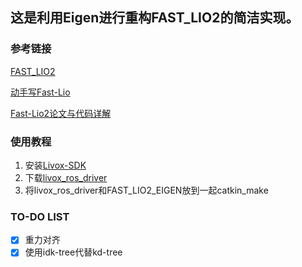 ## 这是利用Eigen进行重构FAST_LIO2的简洁实现。

### 参考链接

[FAST_LIO2](https://github.com/hku-mars/FAST_LIO) 

[动手写Fast-Lio](https://zhuanlan.zhihu.com/p/635702243)

[Fast-Lio2论文与代码详解](https://icv.51cto.com/posts/2160)
### 使用教程
1. 安装[Livox-SDK](https://github.com/Livox-SDK/Livox-SDK)
2. 下载[livox_ros_driver](https://github.com/Livox-SDK/livox_ros_driver)
3. 将livox_ros_driver和FAST_LIO2_EIGEN放到一起catkin_make
### TO-DO LIST
- [x] 重力对齐 
- [x] 使用idk-tree代替kd-tree
